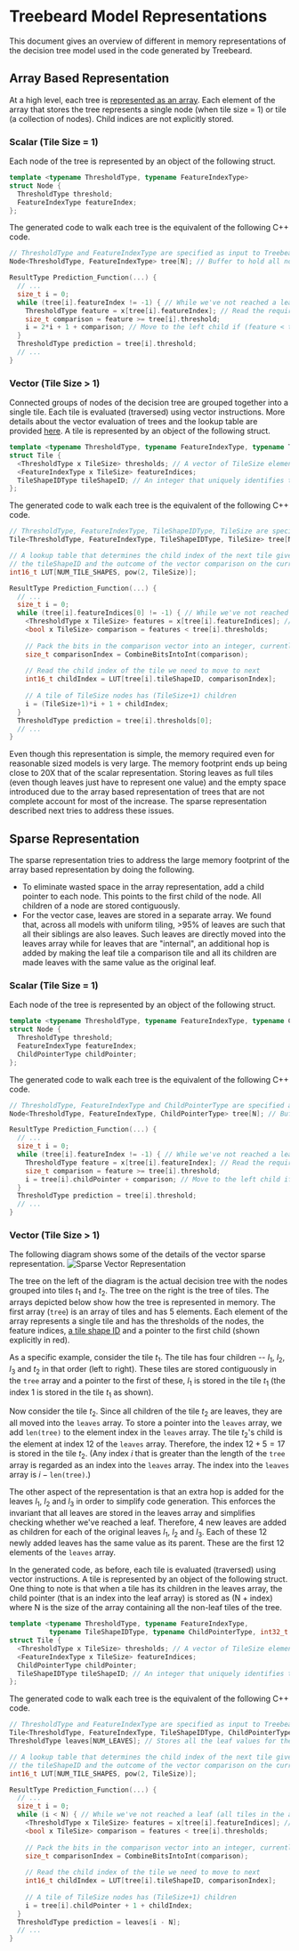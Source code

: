 # Treebeard Model Representations

This document gives an overview of different in memory representations of the decision tree model used in the code generated by Treebeard.

## Array Based Representation

At a high level, each tree is [represented as an array](https://webdocs.cs.ualberta.ca/~holte/T26/tree-as-array.html). Each element of the array that stores the tree represents a single node (when tile size = 1) or tile (a collection of nodes). Child indices are not explicitly stored.

### Scalar (Tile Size = 1)

Each node of the tree is represented by an object of the following struct.
```C++
template <typename ThresholdType, typename FeatureIndexType>
struct Node {
  ThresholdType threshold;
  FeatureIndexType featureIndex;
};
```
The generated code to walk each tree is the equivalent of the following C++ code.
```C++
// ThresholdType and FeatureIndexType are specified as input to Treebeard (at least currently)
Node<ThresholdType, FeatureIndexType> tree[N]; // Buffer to hold all nodes in the tree

ResultType Prediction_Function(...) {
  // ...
  size_t i = 0;
  while (tree[i].featureIndex != -1) { // While we've not reached a leaf
    ThresholdType feature = x[tree[i].featureIndex]; // Read the required feature from the current row
    size_t comparison = feature >= tree[i].threshold;
    i = 2*i + 1 + comparison; // Move to the left child if (feature < threshold), else right child
  }
  ThresholdType prediction = tree[i].threshold;
  // ...
}
```
### Vector (Tile Size > 1)

Connected groups of nodes of the decision tree are grouped together into a single tile. Each tile is evaluated (traversed) using vector instructions. More details about the vector evaluation of trees and the lookup table are provided [here](TileShapesAndLUT/TileShapesAndLUT.md). A tile is represented by an object of the following struct.
```C++
template <typename ThresholdType, typename FeatureIndexType, typename TileShapeIDType, int32_t TileSize>
struct Tile {
  <ThresholdType x TileSize> thresholds; // A vector of TileSize elements
  <FeatureIndexType x TileSize> featureIndices;
  TileShapeIDType tileShapeID; // An integer that uniquely identifies the shape of the current tile
};
```
The generated code to walk each tree is the equivalent of the following C++ code.
```C++
// ThresholdType, FeatureIndexType, TileShapeIDType, TileSize are specified as input to Treebeard (at least currently)
Tile<ThresholdType, FeatureIndexType, TileShapeIDType, TileSize> tree[N]; // Buffer to hold all nodes in the tree

// A lookup table that determines the child index of the next tile given
// the tileShapeID and the outcome of the vector comparison on the current tile
int16_t LUT[NUM_TILE_SHAPES, pow(2, TileSize)]; 

ResultType Prediction_Function(...) {
  // ...
  size_t i = 0;
  while (tree[i].featureIndices[0] != -1) { // While we've not reached a leaf
    <ThresholdType x TileSize> features = x[tree[i].featureIndices]; // **Gather** the required feature from the current row
    <bool x TileSize> comparison = features < tree[i].thresholds;
    
    // Pack the bits in the comparison vector into an integer, currently implemented as a bitcast
    size_t comparisonIndex = CombineBitsIntoInt(comparison); 
    
    // Read the child index of the tile we need to move to next
    int16_t childIndex = LUT[tree[i].tileShapeID, comparisonIndex];
    
    // A tile of TileSize nodes has (TileSize+1) children
    i = (TileSize+1)*i + 1 + childIndex; 
  }
  ThresholdType prediction = tree[i].thresholds[0];
  // ...
}
```

Even though this representation is simple, the memory required even for reasonable sized models is very large. The memory footprint ends up being close to 20X that of the scalar representation. Storing leaves as full tiles (even though leaves just have to represent one value) and the empty space introduced due to the array based representation of trees that are not complete account for most of the increase. The sparse representation described next tries to address these issues.

## Sparse Representation

The sparse representation tries to address the large memory footprint of the array based representation by doing the following. 
* To eliminate wasted space in the array representation, add a child pointer to each node. This points to the first child of the node. All children of a node are stored contiguously.
* For the vector case, leaves are stored in a separate array. We found that, across all models with uniform tiling, >95% of leaves are such that all their siblings are also leaves. Such leaves are directly moved into the leaves array while for leaves that are "internal", an additional hop is added by making the leaf tile a comparison tile and all its children are made leaves with the same value as the original leaf.

### Scalar (Tile Size = 1)

Each node of the tree is represented by an object of the following struct.
```C++
template <typename ThresholdType, typename FeatureIndexType, typename ChildPointerType>
struct Node {
  ThresholdType threshold;
  FeatureIndexType featureIndex;
  ChildPointerType childPointer;
};
```
The generated code to walk each tree is the equivalent of the following C++ code.
```C++
// ThresholdType, FeatureIndexType and ChildPointerType are specified as input to Treebeard (at least currently)
Node<ThresholdType, FeatureIndexType, ChildPointerType> tree[N]; // Buffer to hold all nodes in the tree

ResultType Prediction_Function(...) {
  // ...
  size_t i = 0;
  while (tree[i].featureIndex != -1) { // While we've not reached a leaf
    ThresholdType feature = x[tree[i].featureIndex]; // Read the required feature from the current row
    size_t comparison = feature >= tree[i].threshold;
    i = tree[i].childPointer + comparison; // Move to the left child if (feature < threshold), else right child
  }
  ThresholdType prediction = tree[i].threshold;
  // ...
}
```
### Vector (Tile Size > 1)

The following diagram shows some of the details of the vector sparse representation.
![Sparse Vector Representation](Representations/SparseRep_TileSize3.PNG "Sparse representation with a tile size of 3")

The tree on the left of the diagram is the actual decision tree with the nodes grouped into tiles $t_1$ and $t_2$. The tree on the right is the tree of tiles. The arrays depicted below show how the tree is represented in memory. The first array ($\texttt{tree}$) is an array of tiles and has 5 elements. Each element of the array represents a single tile and has the thresholds of the nodes, the feature indices, [a tile shape ID](TileShapesAndLUT/TileShapesAndLUT.md) and a pointer to the first child (shown explicitly in red). 

As a specific example, consider the tile $t_1$. The tile has four children -- $l_1$, $l_2$, $l_3$ and $t_2$ in that order (left to right). These tiles are stored contiguously in the $\texttt{tree}$ array and a pointer to the first of these, $l_1$ is stored in the tile $t_1$ (the index 1 is stored in the tile $t_1$ as shown). 

Now consider the tile $t_2$. Since all children of the tile $t_2$ are leaves, they are all moved into the $\texttt{leaves}$ array. To store a pointer into the $\texttt{leaves}$ array, we add $\texttt{len(tree)}$ to the element index in the $\texttt{leaves}$ array. The tile $t_2$'s child is the element at index 12 of the $\texttt{leaves}$ array. Therefore, the index $12 + 5 = 17$ is stored in the tile $t_2$. (Any index $i$ that is greater than the length of the $\texttt{tree}$ array is regarded as an index into the $\texttt{leaves}$ array. The index into the $\texttt{leaves}$ array is $i - \texttt{len(tree)}$.)

The other aspect of the representation is that an extra hop is added for the leaves $l_1$, $l_2$ and $l_3$ in order to simplify code generation. This enforces the invariant that all leaves are stored in the leaves array and  simplifies checking whether we've reached a leaf. Therefore, 4 new leaves are added as children for each of the original leaves $l_1$, $l_2$ and $l_3$. Each of these 12 newly added leaves has the same value as its parent. These are the first 12 elements of the $\texttt{leaves}$ array.


In the generated code, as before, each tile is evaluated (traversed) using vector instructions. A tile is represented by an object of the following struct. One thing to note is that when a tile has its children in the leaves array, the child pointer (that is an index into the leaf array) is stored as (N + index) where N is the size of the array containing all the non-leaf tiles of the tree.
```C++
template <typename ThresholdType, typename FeatureIndexType, 
          typename TileShapeIDType, typename ChildPointerType, int32_t TileSize>
struct Tile {
  <ThresholdType x TileSize> thresholds; // A vector of TileSize elements
  <FeatureIndexType x TileSize> featureIndices;
  ChildPointerType childPointer;
  TileShapeIDType tileShapeID; // An integer that uniquely identifies the shape of the current tile
};
```
The generated code to walk each tree is the equivalent of the following C++ code.
```C++
// ThresholdType and FeatureIndexType are specified as input to Treebeard (at least currently)
Tile<ThresholdType, FeatureIndexType, TileShapeIDType, ChildPointerType, TileSize> tree[N]; // Buffer to hold all nodes in the tree
ThresholdType leaves[NUM_LEAVES]; // Stores all the leaf values for the tree

// A lookup table that determines the child index of the next tile given
// the tileShapeID and the outcome of the vector comparison on the current tile
int16_t LUT[NUM_TILE_SHAPES, pow(2, TileSize)]; 

ResultType Prediction_Function(...) {
  // ...
  size_t i = 0;
  while (i < N) { // While we've not reached a leaf (all tiles in the array "tree" are not leaves)
    <ThresholdType x TileSize> features = x[tree[i].featureIndices]; // **Gather** the required feature from the current row
    <bool x TileSize> comparison = features < tree[i].thresholds;
    
    // Pack the bits in the comparison vector into an integer, currently implemented as a bitcast
    size_t comparisonIndex = CombineBitsIntoInt(comparison); 
    
    // Read the child index of the tile we need to move to next
    int16_t childIndex = LUT[tree[i].tileShapeID, comparisonIndex];
    
    // A tile of TileSize nodes has (TileSize+1) children
    i = tree[i].childPointer + 1 + childIndex; 
  }
  ThresholdType prediction = leaves[i - N];
  // ...
}
```


